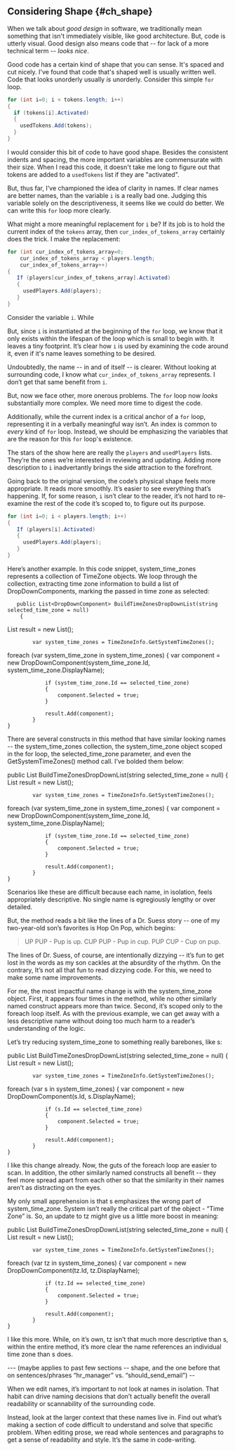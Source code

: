 ## Considering Shape {#ch_shape}

When we talk about _good design_ in software, we traditionally mean something that isn't immediately visible, like good architecture. But, code is utterly visual. Good design also means code that -- for lack of a more technical term -- _looks nice_.

Good code has a certain kind of shape that you can sense. It's spaced and cut nicely. 
I've found that code that's shaped well is usually written well. Code that looks unorderly usually _is_ unorderly. Consider this simple `for` loop.

```C#
for (int i=0; i < tokens.length; i++)
{
  if (tokens[i].Activated)
  {
    usedTokens.Add(tokens);
  }
}
```

I would consider this bit of code to have good shape. Besides the consistent indents and spacing, the more important variables are commensurate with their size. When I read this code, it doesn't take me long to figure out that tokens are added to a `usedTokens` list if they are "activated".

But, thus far, I've championed the idea of clarity in names. If clear names are better names, than the variable `i` is a really bad one. Judging this variable solely on the descriptiveness, it seems like we could do better. We can write this `for` loop more clearly.

What might a more meaningful replacement for `i` be? If its job is to hold the current index of the `tokens` array, then `cur_index_of_tokens_array` certainly does the trick. I make the replacement:

```C#
for (int cur_index_of_tokens_array=0; 
	cur_index_of_tokens_array < players.length; 
	cur_index_of_tokens_array++)
{
   If (players[cur_index_of_tokens_array].Activated)
   {
     usedPlayers.Add(players);
   }
}
```

Consider the variable `i`. While 

But, since `i` is instantiated at the beginning of the `for` loop, we know that it only exists within the lifespan of the loop which is small to begin with. It leaves a tiny footprint. It’s clear how `i` is used by examining the code around it, even if it's name leaves something to be desired.


Undoubtedly, the name -- in and of itself -- is clearer. Without looking at surrounding code, I know what `cur_index_of_tokens_array` represents. I don’t get that same benefit from `i`. 

But, now we face other, more onerous problems. The `for` loop now _looks_ substantially more complex. We need more time to digest the code.

Additionally, while the current index is a critical anchor of a `for` loop, representing it in a verbally meaningful way isn’t. An index is common to _every_ kind of `for` loop. Instead, we should be emphasizing the variables that are the reason for this `for` loop's existence. 

The stars of the show here are really the `players` and `usedPlayers` lists. They’re the ones we’re interested in reviewing and updating. Adding more description to `i` inadvertantly brings the side attraction to the forefront. 

Going back to the original version, the code’s physical shape feels more appropriate. It reads more smoothly. It’s easier to see everything that’s happening. If, for some reason, `i` isn’t clear to the reader, it’s not hard to re-examine the rest of the code it’s scoped to, to figure out its purpose.

```C#
for (int i=0; i < players.length; i++)
{
   If (players[i].Activated)
   {
     usedPlayers.Add(players);
   }
}
```

Here’s another example. In this code snippet, system_time_zones represents a collection of TimeZone objects. We loop through the collection, extracting time zone information to build a list of DropDownComponents, marking the passed in time zone as selected:

       public List<DropDownComponent> BuildTimeZonesDropDownList(string selected_time_zone = null)
        {
 List<DropDownComponent> result  = new List<DropDownComponent>();

            var system_time_zones = TimeZoneInfo.GetSystemTimeZones();

foreach (var system_time_zone in system_time_zones)
            {
                var component = new DropDownComponent(system_time_zone.Id, system_time_zone.DisplayName);

                if (system_time_zone.Id == selected_time_zone)
                {
                    component.Selected = true;
                }

                result.Add(component);
            }
    }

There are several constructs in this method that have similar looking names --  the system_time_zones collection, the system_time_zone object scoped in the for loop, the selected_time_zone parameter, and even the GetSystemTimeZones() method call. I’ve bolded them below:
 
public List<DropDownComponent> BuildTimeZonesDropDownList(string selected_time_zone = null)
        {
 List<DropDownComponent> result  = new List<DropDownComponent>();

            var system_time_zones = TimeZoneInfo.GetSystemTimeZones();

foreach (var system_time_zone in system_time_zones)
            {
                var component = new DropDownComponent(system_time_zone.Id, system_time_zone.DisplayName);

                if (system_time_zone.Id == selected_time_zone)
                {
                    component.Selected = true;
                }

                result.Add(component);
            }
    }

Scenarios like these are difficult because each name, in isolation, feels appropriately descriptive.  No single name is egregiously lengthy or over detailed. 

But, the method reads a bit like the lines of a Dr. Suess story -- one of my two-year-old son’s favorites is Hop On Pop, which begins:

> UP PUP - Pup is up. 
> CUP PUP - Pup in cup. 
> PUP CUP - Cup on pup.

The lines of Dr. Suess, of course, are intentionally dizzying -- it’s fun to get lost in the words as my son cackles at the absurdity of the rhythm. On the contrary, It’s not all that fun to read dizzying code. For this, we need to make some name improvements.

For me, the most impactful name change is with the system_time_zone object. First, it appears four times in the method, while no other similarly named construct appears more than twice. Second, it’s scoped only to the foreach loop itself. As with the previous example, we can get away with a less descriptive name without doing too much harm to a reader’s understanding of the logic.

Let’s try reducing system_time_zone to something really barebones, like s:

public List<DropDownComponent> BuildTimeZonesDropDownList(string selected_time_zone = null)
        {
 List<DropDownComponent> result  = new List<DropDownComponent>();

            var system_time_zones = TimeZoneInfo.GetSystemTimeZones();

foreach (var s in system_time_zones)
            {
                var component = new DropDownComponent(s.Id, s.DisplayName);

                if (s.Id == selected_time_zone)
                {
                    component.Selected = true;
                }

                result.Add(component);
            }
    }

I like this change already. Now, the guts of the foreach loop are easier to scan. In addition, the other similarly named constructs all benefit -- they feel more spread apart from each other so that the similarity in their names aren’t as distracting on the eyes.

My only small apprehension is that s emphasizes the wrong part of system_time_zone.  System isn’t really the critical part of the object - “Time Zone” is. So, an update to tz might give us a little more boost in meaning:

public List<DropDownComponent> BuildTimeZonesDropDownList(string selected_time_zone = null)
        {
 List<DropDownComponent> result  = new List<DropDownComponent>();

            var system_time_zones = TimeZoneInfo.GetSystemTimeZones();

foreach (var tz in system_time_zones)
            {
                var component = new DropDownComponent(tz.Id, tz.DisplayName);

                if (tz.Id == selected_time_zone)
                {
                    component.Selected = true;
                }

                result.Add(component);
            }
    }

I like this more. While, on it’s own, tz isn’t that much more descriptive than s, within the entire method, it’s more clear the name references an individual time zone than s does.

--- (maybe applies to past few sections -- shape, and the one before that on sentences/phrases “hr_manager” vs. “should_send_email”) --

When we edit names, it’s important to not look at names in isolation. That habit can drive naming decisions that don’t actually benefit the overall readability or scannability of the surrounding code.

Instead, look at the larger context that these names live in. Find out what’s making a section of code difficult to understand and solve that specific problem. When editing prose, we read whole sentences and paragraphs to get a sense of readability and style. It’s the same in code-writing.

